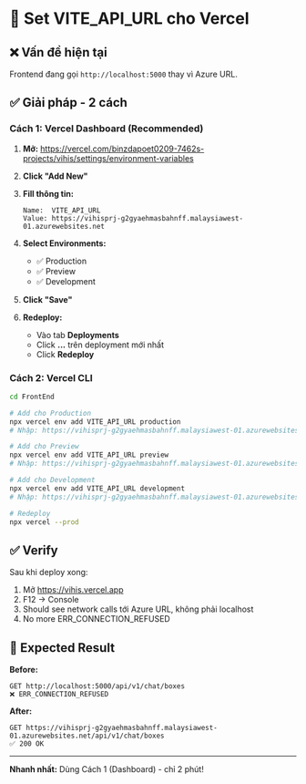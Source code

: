 # 🔧 Set VITE_API_URL cho Vercel

## ❌ Vấn đề hiện tại

Frontend đang gọi `http://localhost:5000` thay vì Azure URL.

## ✅ Giải pháp - 2 cách

### Cách 1: Vercel Dashboard (Recommended)

1. **Mở:** https://vercel.com/binzdapoet0209-7462s-projects/vihis/settings/environment-variables

2. **Click "Add New"**

3. **Fill thông tin:**
   ```
   Name:  VITE_API_URL
   Value: https://vihisprj-g2gyaehmasbahnff.malaysiawest-01.azurewebsites.net
   ```

4. **Select Environments:**
   - ✅ Production
   - ✅ Preview  
   - ✅ Development

5. **Click "Save"**

6. **Redeploy:**
   - Vào tab **Deployments**
   - Click **...** trên deployment mới nhất
   - Click **Redeploy**

### Cách 2: Vercel CLI

```bash
cd FrontEnd

# Add cho Production
npx vercel env add VITE_API_URL production
# Nhập: https://vihisprj-g2gyaehmasbahnff.malaysiawest-01.azurewebsites.net

# Add cho Preview
npx vercel env add VITE_API_URL preview
# Nhập: https://vihisprj-g2gyaehmasbahnff.malaysiawest-01.azurewebsites.net

# Add cho Development
npx vercel env add VITE_API_URL development
# Nhập: https://vihisprj-g2gyaehmasbahnff.malaysiawest-01.azurewebsites.net

# Redeploy
npx vercel --prod
```

## ✅ Verify

Sau khi deploy xong:

1. Mở https://vihis.vercel.app
2. F12 → Console
3. Should see network calls tới Azure URL, không phải localhost
4. No more ERR_CONNECTION_REFUSED

## 🎯 Expected Result

**Before:**
```
GET http://localhost:5000/api/v1/chat/boxes
❌ ERR_CONNECTION_REFUSED
```

**After:**
```
GET https://vihisprj-g2gyaehmasbahnff.malaysiawest-01.azurewebsites.net/api/v1/chat/boxes
✅ 200 OK
```

---

**Nhanh nhất:** Dùng Cách 1 (Dashboard) - chỉ 2 phút!

